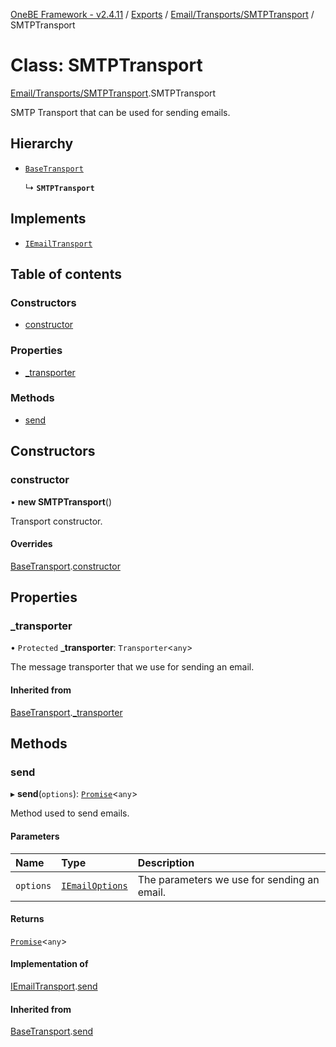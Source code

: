 [OneBE Framework - v2.4.11](../README.md) / [Exports](../modules.md) / [Email/Transports/SMTPTransport](../modules/Email_Transports_SMTPTransport.md) / SMTPTransport

# Class: SMTPTransport

[Email/Transports/SMTPTransport](../modules/Email_Transports_SMTPTransport.md).SMTPTransport

SMTP Transport that can be used for sending emails.

## Hierarchy

- [`BaseTransport`](Email_Transports_BaseTransport.BaseTransport.md)

  ↳ **`SMTPTransport`**

## Implements

- [`IEmailTransport`](../interfaces/Email_Transports_IEmailTransport.IEmailTransport.md)

## Table of contents

### Constructors

- [constructor](Email_Transports_SMTPTransport.SMTPTransport.md#constructor)

### Properties

- [\_transporter](Email_Transports_SMTPTransport.SMTPTransport.md#_transporter)

### Methods

- [send](Email_Transports_SMTPTransport.SMTPTransport.md#send)

## Constructors

### constructor

• **new SMTPTransport**()

Transport constructor.

#### Overrides

[BaseTransport](Email_Transports_BaseTransport.BaseTransport.md).[constructor](Email_Transports_BaseTransport.BaseTransport.md#constructor)

## Properties

### \_transporter

• `Protected` **\_transporter**: `Transporter`<`any`\>

The message transporter that we use for sending an email.

#### Inherited from

[BaseTransport](Email_Transports_BaseTransport.BaseTransport.md).[_transporter](Email_Transports_BaseTransport.BaseTransport.md#_transporter)

## Methods

### send

▸ **send**(`options`): [`Promise`]( https://developer.mozilla.org/en-US/docs/Web/JavaScript/Reference/Global_Objects/Promise )<`any`\>

Method used to send emails.

#### Parameters

| Name | Type | Description |
| :------ | :------ | :------ |
| `options` | [`IEmailOptions`](../interfaces/Email_Transports_IEmailTransport.IEmailOptions.md) | The parameters we use for sending an email. |

#### Returns

[`Promise`]( https://developer.mozilla.org/en-US/docs/Web/JavaScript/Reference/Global_Objects/Promise )<`any`\>

#### Implementation of

[IEmailTransport](../interfaces/Email_Transports_IEmailTransport.IEmailTransport.md).[send](../interfaces/Email_Transports_IEmailTransport.IEmailTransport.md#send)

#### Inherited from

[BaseTransport](Email_Transports_BaseTransport.BaseTransport.md).[send](Email_Transports_BaseTransport.BaseTransport.md#send)
